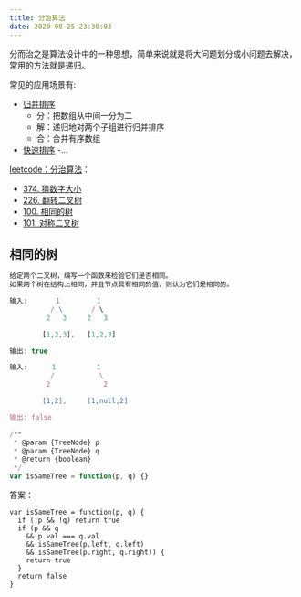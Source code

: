 ```yaml
---
title: 分治算法
date: 2020-08-25 23:30:03
---
```


分而治之是算法设计中的一种思想，简单来说就是将大问题划分成小问题去解决，常用的方法就是递归。

常见的应用场景有:

- [归并排序](../sort/mergeSort.md)
  - 分：把数组从中间一分为二
  - 解：递归地对两个子组进行归并排序
  - 合：合并有序数组
- [快速排序](../sort/quickSort.md)
  -...

[leetcode：分治算法](https://leetcode-cn.com/tag/divide-and-conquer/)：

- [374. 猜数字大小](https://leetcode-cn.com/problems/guess-number-higher-or-lower/)
- [226. 翻转二叉树](https://leetcode-cn.com/problems/invert-binary-tree/)
- [100. 相同的树](https://leetcode-cn.com/problems/same-tree/)
- [101. 对称二叉树](https://leetcode-cn.com/problems/symmetric-tree/)

## 相同的树

```js
给定两个二叉树，编写一个函数来检验它们是否相同。
如果两个树在结构上相同，并且节点具有相同的值，则认为它们是相同的。

输入:       1         1
          / \       / \
         2   3     2   3

        [1,2,3],   [1,2,3]

输出: true

输入:      1          1
          /           \
         2             2

        [1,2],     [1,null,2]

输出: false

/**
 * @param {TreeNode} p
 * @param {TreeNode} q
 * @return {boolean}
 */
var isSameTree = function(p, q) {}
```

答案：

```JS
var isSameTree = function(p, q) {
  if (!p && !q) return true
  if (p && q
    && p.val === q.val
    && isSameTree(p.left, q.left)
    && isSameTree(p.right, q.right)) {
    return true
  }
  return false
}
```
